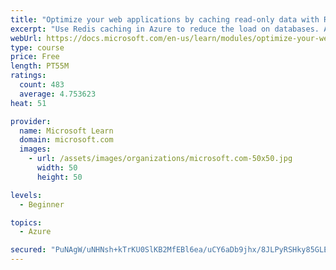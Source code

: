 ```yaml
---
title: "Optimize your web applications by caching read-only data with Redis"
excerpt: "Use Redis caching in Azure to reduce the load on databases. Apply different caching architectures to support larger loads in distributed and high-volume environments."
webUrl: https://docs.microsoft.com/en-us/learn/modules/optimize-your-web-apps-with-redis/
type: course
price: Free
length: PT55M
ratings:
  count: 483
  average: 4.753623
heat: 51

provider:
  name: Microsoft Learn
  domain: microsoft.com
  images:
    - url: /assets/images/organizations/microsoft.com-50x50.jpg
      width: 50
      height: 50

levels:
  - Beginner

topics:
  - Azure

secured: "PuNAgW/uNHNsh+kTrKU0SlKB2MfEBl6ea/uCY6aDb9jhx/8JLPyRSHky85GLEvZfn8ziUACa65Q3j/k2yUqlz4d8+tzUuX5OOMUhx2E4yeYng1iDLRoXZxtFypThFG8IDm7myF4EoFSNqsuVVA+va1FNw6gkdPTmkXyShIA9xvzS5EPFL+2iAWWXdUFK6GKDzdgxWF5rmyAdEM54P8AsKSyhqYsY9pT2MN/hVUT922l7T/x13EdZkD6pb+uLDe+JNNrCEXeYDy9K8aKyCIljrIqTCEvL++dcgx3Ss4qk4KspGHmZPw4OZ3X/fZNY5geFdc77r4EwxcZiYuxbI4tMrWIAFsR6tcyGWw1NlITQ358wd6CatRLjQ8Fb8ccXttz0VN9I9syccwKew7xzTw9kVAeBcmVcDek5gLP7Ze4mFwc=;LmyCOSlI1l/0CGoUnsenYw=="
---
```


